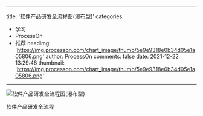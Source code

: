 
---
title: '软件产品研发全流程图(瀑布型)'
categories: 
 - 学习
 - ProcessOn
 - 推荐
headimg: 'https://img.processon.com/chart_image/thumb/5e9e9318e0b34d05e1a05806.png'
author: ProcessOn
comments: false
date: 2021-12-22 13:29:48
thumbnail: 'https://img.processon.com/chart_image/thumb/5e9e9318e0b34d05e1a05806.png'
---

<div>   
<img class="thumb" alt="软件产品研发全流程图(瀑布型)" src="https://img.processon.com/chart_image/thumb/5e9e9318e0b34d05e1a05806.png" referrerpolicy="no-referrer">
<p>软件产品研发全流程</p>  
</div>
            
